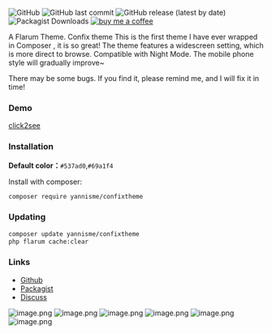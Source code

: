 ![GitHub](https://img.shields.io/github/license/yannisme/flarum-confix-theme?style=flat-square) ![GitHub last commit](https://img.shields.io/github/last-commit/yannisme/flarum-confix-theme?style=flat-square) ![GitHub release (latest by date)](https://img.shields.io/github/v/release/yannisme/flarum-confix-theme?style=flat-square) ![Packagist Downloads](https://img.shields.io/packagist/dt/yannisme/confixtheme?style=flat-square) [![buy me a coffee](https://img.shields.io/badge/donate-buy%20me%20a%20coffee-yellow?label=Donate&style=flat-square)](https://paypal.me/toyannis?country.x=C2&locale.x=zh_XC)

A Flarum Theme. Confix theme
This is the first theme I have ever wrapped in Composer , it is so great!
The theme features a widescreen setting, which is more direct to browse. Compatible with Night Mode. The mobile phone style will gradually improve~

There may be some bugs. If you find it, please remind me, and I will fix it in time!



### Demo

[click2see](https://yannisme.com/)

### Installation
**Default color：**`#537ad0`,`#69a1f4`

Install with composer:
```sh
composer require yannisme/confixtheme
```

### Updating

```sh
composer update yannisme/confixtheme
php flarum cache:clear
```

### Links

- [Github](https://github.com/yannisme/flarum-confix-theme)
- [Packagist](https://packagist.org/packages/yannisme/confixtheme)
- [Discuss](https://discuss.flarum.org/d/27987-confix-theme)
  
![image.png](https://i.loli.net/2021/07/14/u9dBvxfASWk2DIV.png)
![image.png](https://i.loli.net/2021/07/14/HTkmMx9pd1iDcWj.png)
![image.png](https://i.loli.net/2021/07/14/OpHlGMuvmVUebBo.png)
![image.png](https://i.loli.net/2021/07/14/7fisbgOleDKQhnz.png)
![image.png](https://i.loli.net/2021/07/14/WH2FjzCcnGkwP3t.png)
![image.png](https://i.loli.net/2021/07/14/I3kcMEgdhs5Y89V.png)


